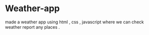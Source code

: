 # Weather-app
made a weather app using html , css , javascript where we can check weather report any places .
